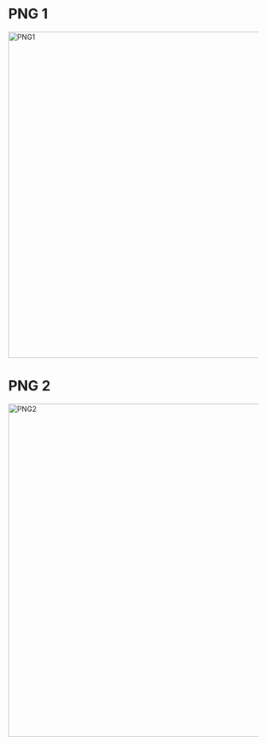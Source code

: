 # PNG 1
<img width="655" alt="PNG1" src="https://user-images.githubusercontent.com/98844293/155767443-4e36e8a7-6ec5-44c5-8a2e-4e6b8295dd8b.png">

# PNG 2 
<img width="669" alt="PNG2" src="https://user-images.githubusercontent.com/98844293/155767746-558e5d39-3083-4bb7-8955-4f05bbc55207.png">
